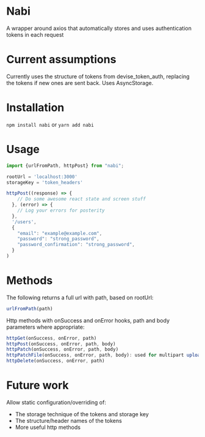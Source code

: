 # Nabi
A wrapper around axios that automatically stores and uses authentication tokens in each request

# Current assumptions
Currently uses the structure of tokens from devise_token_auth, replacing the tokens if new ones are sent back.
Uses AsyncStorage.

# Installation
`npm install nabi` or `yarn add nabi`

# Usage
```node.js
import {urlFromPath, httpPost} from "nabi";

rootUrl = 'localhost:3000'
storageKey = 'token_headers'

httpPost((response) => {
    // Do some awesome react state and screen stuff
  }, (error) => {
    // Log your errors for posterity
  },
  '/users',
  {
    "email": "example@example.com",
    "password": "strong_password",
    "password_confirmation": "strong_password",
  }
)
```

# Methods
The following returns a full url with path, based on rootUrl:
```node.js
urlFromPath(path)
```

Http methods with onSuccess and onError hooks, path and body parameters where appropriate:
```node.js
httpGet(onSuccess, onError, path)
httpPost(onSuccess, onError, path, body)
httpPatch(onSuccess, onError, path, body)
httpPatchFile(onSuccess, onError, path, body): used for multipart uploads (like images)
httpDelete(onSuccess, onError, path)
```

# Future work
Allow static configuration/overriding of:
- The storage technique of the tokens and storage key
- The structure/header names of the tokens
- More useful http methods